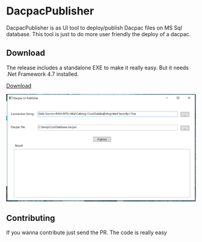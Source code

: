 # DacpacPublisher

DacpacPublisher is as UI tool to deploy/publish Dacpac files on MS Sql database. This tool is just to do more user friendly the deploy of a dacpac.

## Download

The release includes a standalone EXE to make it really easy. But it needs .Net Framework 4.7 installed.

[Download](https://github.com/elranu/DacpacPublisher/releases/download/1.0.0/SqlDacUIPublisher.exe)

![Ms Sql UI Dacpac Publisher](app.png "Sql UI Dacpac Publisher")

## Contributing

If you wanna contribute just send the PR. The code is really easy